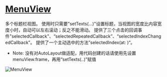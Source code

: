 # [MenuView](https://github.com/leiguang/MenuView)



多个标题栏视图。
使用时只需要"setTexts(...)"设置标题，当视图的宽度比内容宽度小时，自动可以左右滚动；反之不能滑动。
提供了三个点击的回调事件"selectedCallback"、“selectedRepeatedCallback”、“selectedIndexChangedCallback”。
提供了一个主动选中的方法”selectedIndex(at: )“。
- Note: 没有对AutoLayout做适配，用代码创建的话请使用先设置menuView.frame，再用“setTexts(..)”赋值

![MenuView](https://github.com/leiguang/MenuView/MenuView.gif)

